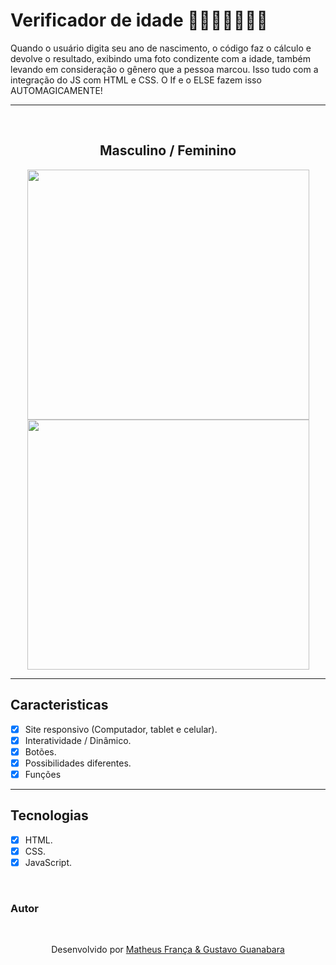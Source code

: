 # Verificador de idade 👶🏻👦🏻👨🏻‍🦳

Quando o usuário digita seu ano de nascimento, o código faz o cálculo e devolve o resultado, exibindo uma foto condizente com a idade, também levando em consideração o gênero que a pessoa marcou. Isso tudo com a integração do JS com HTML e CSS. O If e o ELSE fazem isso AUTOMAGICAMENTE!

---

<br>
<h2 align="center">Masculino / Feminino</h1>

<div align="center"> 
  <img width="451" height="400px" src="https://github.com/franssa01/Cursos/blob/main/Curso%20em%20V%C3%ADdeo/Java%20Script/SITE/SITE/Site%202%20Verificador%20de%20idade/site2homem.gif"/>
  <img width="451" height="400px" src="https://github.com/franssa01/Cursos/blob/main/Curso%20em%20V%C3%ADdeo/Java%20Script/SITE/SITE/Site%202%20Verificador%20de%20idade/site2mulher.gif"/>
</div>

---

## Caracteristicas

- [x] Site responsivo (Computador, tablet e celular).
- [x] Interatividade / Dinâmico.
- [x] Botões.
- [x] Possibilidades diferentes.
- [x] Funções

---

## Tecnologias
- [x] HTML.
- [x] CSS.
- [x] JavaScript.

<br>

### Autor
<br>

<p align="center"> Desenvolvido por <a href="https://www.linkedin.com/in/matheus-fran%C3%A7a-b0961a222/">Matheus França & 
  <a href="https://www.youtube.com/c/CursoemV%C3%ADdeo">Gustavo Guanabara</a>


